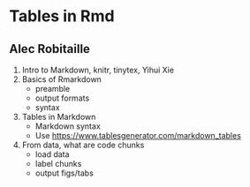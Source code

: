 # Tables in Rmd
## Alec Robitaille


1. Intro to Markdown, knitr, tinytex, Yihui Xie
1. Basics of Rmarkdown
    + preamble
    + output formats
    + syntax
1. Tables in Markdown
    + Markdown syntax
    + Use https://www.tablesgenerator.com/markdown_tables
1. From data, what are code chunks
    + load data
    + label chunks
    + output figs/tabs
